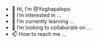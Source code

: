 - 👋 Hi, I’m @Yoghapalopo
- 👀 I’m interested in ...
- 🌱 I’m currently learning ...
- 💞️ I’m looking to collaborate on ...
- 📫 How to reach me ...

<!---
Yoghapalopo/Yoghapalopo is a ✨ special ✨ repository because its `README.md` (this file) appears on your GitHub profile.
You can click the Preview link to take a look at your changes.
--->
